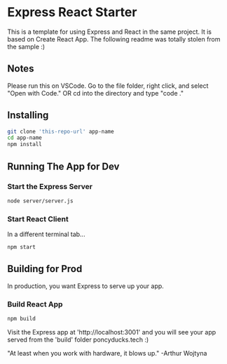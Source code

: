 # Express React Starter

This is a template for using Express and React in the same project. It is based on Create React App. The following readme was totally stolen from the sample :)

## Notes

Please run this on VSCode. Go to the file folder, right click, and select "Open with Code." OR cd into the directory and type "code ."

## Installing

```bash
git clone 'this-repo-url' app-name
cd app-name
npm install
```

## Running The App for Dev

### Start the Express Server

```bash
node server/server.js
```

### Start React Client

In a different terminal tab...

```bash
npm start
```

## Building for Prod

In production, you want Express to serve up your app.

### Build React App

```bash
npm build
```

Visit the Express app at 'http://localhost:3001' and you will see your app served from the 'build' folder
poncyducks.tech
:)

"At least when you work with hardware, it blows up." -Arthur Wojtyna
